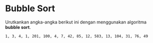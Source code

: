 # Bubble Sort

Urutkankan angka-angka berikut ini dengan menggunakan algoritma __bubble sort__.

```
1, 3, 4, 1, 201, 100, 4, 7, 42, 85, 12, 583, 13, 104, 31, 76, 49
```
